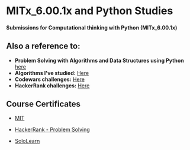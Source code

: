 # MITx_6.00.1x and Python Studies

#### Submissions for Computational thinking with Python (MITx_6.00.1x)

## Also a reference to:

- **Problem Solving with Algorithms and Data Structures using Python** [here](https://github.com/369geofreeman/MITx_6.00.1x/tree/master/runestone)
- **Algorithms I've studied:** [Here](https://github.com/369geofreeman/MITx_6.00.1x/tree/master/algos/search)
- **Codewars challenges:** [Here](https://github.com/369geofreeman/MITx_6.00.1x/tree/master/codewars)
- **HackerRank challenges:** [Here](https://github.com/369geofreeman/MITx_6.00.1x/tree/master/HackerRank)


## Course Certificates

- [MIT](/Certificate/MIT-introduction-to-computer-science.pdf)

- [HackerRank - Problem Solving](/Certificate/hackerank-problem-solving-1.png)

- [SoloLearn](/Certificate/cert-1073-8075785.pdf)
